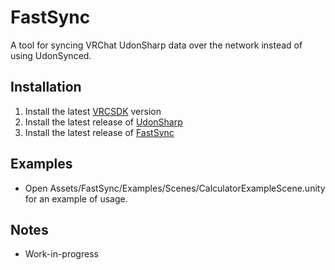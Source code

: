 # FastSync
A tool for syncing VRChat UdonSharp data over the network instead of using UdonSynced.

## Installation
1. Install the latest [VRCSDK](https://docs.vrchat.com/docs/setting-up-the-sdk) version
2. Install the latest release of [UdonSharp](https://github.com/MerlinVR/UdonSharp/releases/latest)
3. Install the latest release of [FastSync](https://github.com/dustuu/FastSync/releases)

## Examples
- Open Assets/FastSync/Examples/Scenes/CalculatorExampleScene.unity for an example of usage.

## Notes
- Work-in-progress
